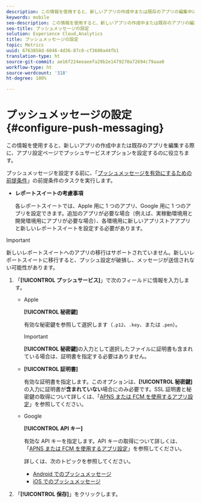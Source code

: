 ```yaml
---
description: この情報を使用すると、新しいアプリの作成中または既存のアプリの編集中に、アプリ設定ページでプッシュサービスオプションを設定するのに役立ちます。
keywords: mobile
seo-description: この情報を使用すると、新しいアプリの作成中または既存のアプリの編集中に、アプリ設定ページでプッシュサービスオプションを設定するのに役立ちます。
seo-title: プッシュメッセージの設定
solution: Experience Cloud,Analytics
title: プッシュメッセージの設定
topic: Metrics
uuid: 6763858d-6046-4d36-87c0-cf3600a44fb1
translation-type: ht
source-git-commit: ae16f224eeaeefa29b2e1479270a72694c79aaa0
workflow-type: ht
source-wordcount: '318'
ht-degree: 100%

---
```



# プッシュメッセージの設定 {#configure-push-messaging}

この情報を使用すると、新しいアプリの作成中または既存のアプリを編集する際に、アプリ設定ページでプッシュサービスオプションを設定するのに役立ちます。

プッシュメッセージを設定する前に、「[プッシュメッセージを有効にするための前提条件](/help/using/c-manage-app-settings/c-mob-confg-app/configure-push-messaging/prerequisites-push-messaging.md)」の前提条件のタスクを実行します。

* **レポートスイートの考慮事項**

   各レポートスイートでは、Apple 用に 1 つのアプリ、Google 用に 1 つのアプリを設定できます。追加のアプリが必要な場合（例えば、実稼動環境用と開発環境用にアプリが必要な場合）、各環境用に新しいアプリストアアプリと新しいレポートスイートを設定する必要があります。

>[!IMPORTANT]
>
>新しいレポートスイートへのアプリの移行はサポートされていません。新しいレポートスイートに移行すると、プッシュ設定が破損し、メッセージが送信されない可能性があります。

1. 「**[!UICONTROL プッシュサービス]**」で次のフィールドに情報を入力します。

   * Apple

      **[!UICONTROL 秘密鍵]**

      有効な秘密鍵を参照して選択します（`.p12`、`.key`、または `.pen`）。

      >[!IMPORTANT]
      >**[!UICONTROL 秘密鍵]**&#x200B;の入力として選択したファイルに証明書も含まれている場合は、証明書を指定する必要はありません。

   * **[!UICONTROL 証明書]**

      有効な証明書を指定します。このオプションは、**[!UICONTROL 秘密鍵]**&#x200B;の入力に証明書が&#x200B;**含まれていない**&#x200B;場合にのみ必要です。SSL 証明書と秘密鍵の取得について詳しくは、「[APNS または FCM を使用するアプリ設定](/help/using/c-manage-app-settings/c-mob-confg-app/configure-push-messaging/configure-app-apns-gcm.md)」を参照してください。

   * Google

      **[!UICONTROL API キー]**

      有効な API キーを指定します。API キーの取得について詳しくは、「[APNS または FCM を使用するアプリ設定](/help/using/c-manage-app-settings/c-mob-confg-app/configure-push-messaging/configure-app-apns-gcm.md)」を参照してください。

      詳しくは、次のトピックを参照してください。

      * [Android でのプッシュメッセージ](/help/android/messaging-main/push-messaging/push-messaging.md)
      * [iOS でのプッシュメッセージ](/help/ios/messaging-main/push-messaging/push-messaging.md)

1. 「**[!UICONTROL 保存]**」をクリックします。
